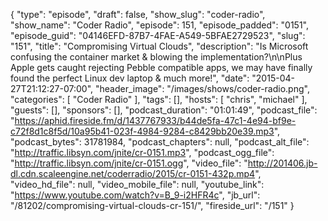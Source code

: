 {
  "type": "episode",
  "draft": false,
  "show_slug": "coder-radio",
  "show_name": "Coder Radio",
  "episode": 151,
  "episode_padded": "0151",
  "episode_guid": "04146EFD-87B7-4FAE-A549-5BFAE2729523",
  "slug": "151",
  "title": "Compromising Virtual Clouds",
  "description": "Is Microsoft confusing the container market & blowing the implementation?\n\nPlus Apple gets caught rejecting Pebble compatible apps, we may have finally found the perfect Linux dev laptop & much more!",
  "date": "2015-04-27T21:12:27-07:00",
  "header_image": "/images/shows/coder-radio.png",
  "categories": [
    "Coder Radio"
  ],
  "tags": [],
  "hosts": [
    "chris",
    "michael"
  ],
  "guests": [],
  "sponsors": [],
  "podcast_duration": "01:01:49",
  "podcast_file": "https://aphid.fireside.fm/d/1437767933/b44de5fa-47c1-4e94-bf9e-c72f8d1c8f5d/10a95b41-023f-4984-9284-c8429bb20e39.mp3",
  "podcast_bytes": 31781984,
  "podcast_chapters": null,
  "podcast_alt_file": "http://traffic.libsyn.com/jnite/cr-0151.mp3",
  "podcast_ogg_file": "http://traffic.libsyn.com/jnite/cr-0151.ogg",
  "video_file": "http://201406.jb-dl.cdn.scaleengine.net/coderradio/2015/cr-0151-432p.mp4",
  "video_hd_file": null,
  "video_mobile_file": null,
  "youtube_link": "https://www.youtube.com/watch?v=B_9-i2HFR4c",
  "jb_url": "/81202/compromising-virtual-clouds-cr-151/",
  "fireside_url": "/151"
}

